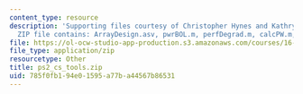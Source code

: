 ```yaml
---
content_type: resource
description: 'Supporting files courtesy of Christopher Hynes and Kathryn Weiss. The
  ZIP file contains: ArrayDesign.asv, pwrBOL.m, perfDegrad.m, calcPW.m, and ArrayDesign.m.'
file: https://ol-ocw-studio-app-production.s3.amazonaws.com/courses/16-851-satellite-engineering-fall-2003/785f0fb194e01595a77ba44567b86531_ps2_cs_tools.zip
file_type: application/zip
resourcetype: Other
title: ps2_cs_tools.zip
uid: 785f0fb1-94e0-1595-a77b-a44567b86531
---
```

